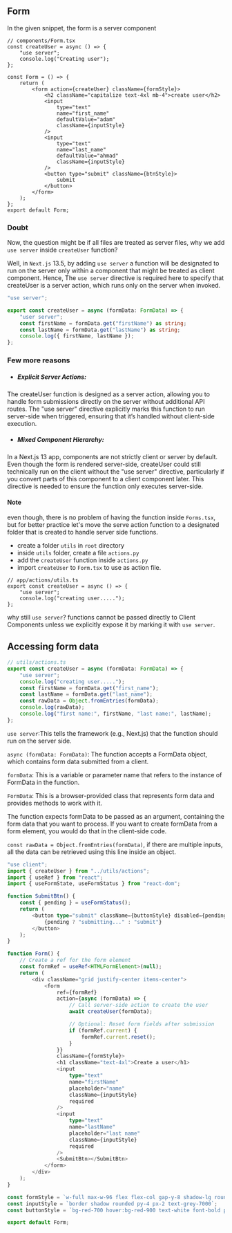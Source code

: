 ## Form

In the given snippet, the form is a server component

```tsx
// components/Form.tsx
const createUser = async () => {
	"use server";
	console.log("Creating user");
};

const Form = () => {
	return (
		<form action={createUser} className={formStyle}>
			<h2 className="capitalize text-4xl mb-4">create user</h2>
			<input
				type="text"
				name="first_name"
				defaultValue="adam"
				className={inputStyle}
			/>
			<input
				type="text"
				name="last_name"
				defaultValue="ahmad"
				className={inputStyle}
			/>
			<button type="submit" className={btnStyle}>
				submit
			</button>
		</form>
	);
};
export default Form;
```

### Doubt

Now, the question might be if all files are treated as server files, why we add `use server` inside `createUser` function?

Well, in `Next.js` 13.5, by adding `use server` a function will be designated to run on the server only within a component that might be treated as client component.
Hence, The `use server` directive is required here to specify that createUser is a server action, which runs only on the server when invoked.

```ts
"use server";

export const createUser = async (formData: FormData) => {
	"user server";
	const firstName = formData.get("firstName") as string;
	const lastName = formData.get("lastName") as string;
	console.log({ firstName, lastName });
};
```

### Few more reasons

- ##### Explicit Server Actions:

The createUser function is designed as a server action, allowing you to handle form submissions directly on the server without additional API routes. The "use server" directive explicitly marks this function to run server-side when triggered, ensuring that it’s handled without client-side execution.

- ##### Mixed Component Hierarchy:

In a Next.js 13 app, components are not strictly client or server by default. Even though the form is rendered server-side, createUser could still technically run on the client without the "use server" directive, particularly if you convert parts of this component to a client component later. This directive is needed to ensure the function only executes server-side.

#### Note

even though, there is no problem of having the function inside `Forms.tsx`, but for better practice let's move the serve action function to a designated folder that is created to handle server side functions.

- create a folder `utils` in `root` directory
- inside `utils` folder, create a file `actions.py`
- add the `createUser` function inside `actions.py`
- import `createUser` to `Form.tsx` to use as action file.

```tsx
// app/actions/utils.ts
export const createUser = async () => {
	"use server";
	console.log("creating user.....");
};
```

why still `use server`?
functions cannot be passed directly to Client Components unless we explicitly expose it by marking it with `use server`.

## Accessing form data

```ts
// utils/actions.ts
export const createUser = async (formData: FormData) => {
	"use server";
	console.log("creating user.....");
	const firstName = formData.get("first_name");
	const lastName = formData.get("last_name");
	const rawData = Object.fromEntries(formData);
	console.log(rawData);
	console.log("first name:", firstName, "last name:", lastName);
};
```

`use server`:This tells the framework (e.g., Next.js) that the function should run on the server side.

`async (formData: FormData)`: The function accepts a FormData object, which contains form data submitted from a client.

`formData`: This is a variable or parameter name that refers to the instance of FormData in the function.

`FormData`: This is a browser-provided class that represents form data and provides methods to work with it.

The function expects formData to be passed as an argument, containing the form data that you want to process. If you want to create formData from a form element, you would do that in the client-side code.

`const rawData = Object.fromEntries(formData)`, if there are multiple inputs, all the data can be retrieved using this line inside an object.

```ts
"use client";
import { createUser } from "../utils/actions";
import { useRef } from "react";
import { useFormState, useFormStatus } from "react-dom";

function SubmitBtn() {
	const { pending } = useFormStatus();
	return (
		<button type="submit" className={buttonStyle} disabled={pending}>
			{pending ? "submitting..." : "submit"}
		</button>
	);
}

function Form() {
	// Create a ref for the form element
	const formRef = useRef<HTMLFormElement>(null);
	return (
		<div className="grid justify-center items-center">
			<form
				ref={formRef}
				action={async (formData) => {
					// Call server-side action to create the user
					await createUser(formData);

					// Optional: Reset form fields after submission
					if (formRef.current) {
						formRef.current.reset();
					}
				}}
				className={formStyle}>
				<h1 className="text-4xl">Create a user</h1>
				<input
					type="text"
					name="firstName"
					placeholder="name"
					className={inputStyle}
					required
				/>
				<input
					type="text"
					name="lastName"
					placeholder="last name"
					className={inputStyle}
					required
				/>
				<SubmitBtn></SubmitBtn>
			</form>
		</div>
	);
}

const formStyle = `w-full max-w-96 flex flex-col gap-y-8 shadow-lg rounded p-8`;
const inputStyle = `border shadow rounded py-4 px-2 text-grey-7000`;
const buttonStyle = `bg-red-700 hover:bg-red-900 text-white font-bold py-2 px-4 rounded capitalize`;

export default Form;
```
